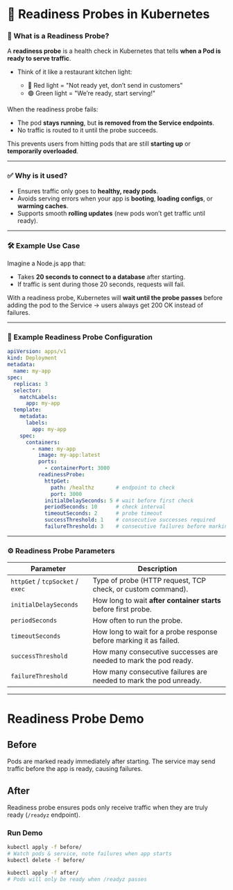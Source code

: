 
# 📘 Readiness Probes in Kubernetes

### 🔎 What is a Readiness Probe?

A **readiness probe** is a health check in Kubernetes that tells **when a Pod is ready to serve traffic**.

* Think of it like a restaurant kitchen light:

  * 🔴 Red light = "Not ready yet, don’t send in customers"
  * 🟢 Green light = "We’re ready, start serving!"

When the readiness probe fails:

* The pod **stays running**, but **is removed from the Service endpoints**.
* No traffic is routed to it until the probe succeeds.

This prevents users from hitting pods that are still **starting up** or **temporarily overloaded**.

---

### ✅ Why is it used?

* Ensures traffic only goes to **healthy, ready pods**.
* Avoids serving errors when your app is **booting**, **loading configs**, or **warming caches**.
* Supports smooth **rolling updates** (new pods won’t get traffic until ready).

---

### 🛠️ Example Use Case

Imagine a Node.js app that:

* Takes **20 seconds to connect to a database** after starting.
* If traffic is sent during those 20 seconds, requests will fail.

With a readiness probe, Kubernetes will **wait until the probe passes** before adding the pod to the Service → users always get 200 OK instead of failures.

---

### 📜 Example Readiness Probe Configuration

```yaml
apiVersion: apps/v1
kind: Deployment
metadata:
  name: my-app
spec:
  replicas: 3
  selector:
    matchLabels:
      app: my-app
  template:
    metadata:
      labels:
        app: my-app
    spec:
      containers:
        - name: my-app
          image: my-app:latest
          ports:
            - containerPort: 3000
          readinessProbe:
            httpGet:
              path: /healthz       # endpoint to check
              port: 3000
            initialDelaySeconds: 5 # wait before first check
            periodSeconds: 10      # check interval
            timeoutSeconds: 2      # probe timeout
            successThreshold: 1    # consecutive successes required
            failureThreshold: 3    # consecutive failures before marking unready
```

---

### ⚙️ Readiness Probe Parameters

| Parameter                        | Description                                                        |
| -------------------------------- | ------------------------------------------------------------------ |
| `httpGet` / `tcpSocket` / `exec` | Type of probe (HTTP request, TCP check, or custom command).        |
| `initialDelaySeconds`            | How long to wait **after container starts** before first probe.    |
| `periodSeconds`                  | How often to run the probe.                                        |
| `timeoutSeconds`                 | How long to wait for a probe response before marking it as failed. |
| `successThreshold`               | How many consecutive successes are needed to mark the pod ready.   |
| `failureThreshold`               | How many consecutive failures are needed to mark the pod unready.  |

---



# Readiness Probe Demo

## Before
Pods are marked ready immediately after starting. The service may send traffic before the app is ready, causing failures.

## After
Readiness probe ensures pods only receive traffic when they are truly ready (`/readyz` endpoint).

### Run Demo
```bash
kubectl apply -f before/
# Watch pods & service, note failures when app starts
kubectl delete -f before/

kubectl apply -f after/
# Pods will only be ready when /readyz passes
